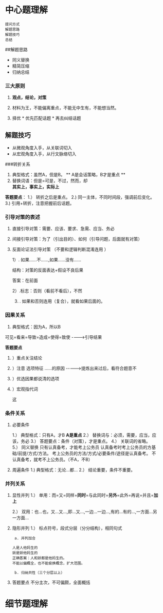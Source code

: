 # 中心题理解

 ```
 提问方式
 解题思路
 解题技巧
 总结
 ```
 
 ##解题思路
 
 * 同义替换
 * 精简压缩
 * 归纳总结
 ### 三大原则
 
  1. **观点，结论，对策**
 
  2. 材料为王，不能偏离重点，不能无中生有，不能想当然。
  3. 择优
    * 优先匹配话题
    * 再去纠结话题
 
## 解题技巧
* 从微观角度入手，从关联词切入
* 从宏观角度入手，从行文脉络切入

###转折关系
1. 典型格式：虽然A，但是B。    ** A是会话策略，B才是重点 **
2. 替换词语：但是=可是，不过，然而，却</br>
 **其实上，事实上，实际上**

 **答题要点**：
 1.） 转折之后是重点。
 2.) 同一主体，不同时间段，强调前后变化。 
 3.) 引用+转折，注意把握前后话题。

### 引导对策的表述
1. 直接引导对策：需要、应该、要求、急需、应当、务必
2. 间接引导对策：为了（引出目的）、如何（引导问题，后面就有对策）
3. 反面论证法引导对策   （不要和逻辑判断混淆连用 ）

    1）. 如果......不......,如果......没有......

    结构：对策的反面表达+假设不良后果

    答案：在前面

    2）.标志：否则（看前不看后），不然

    3) . 如果和否则连用（复合），就看如果后面的。

### 因果关系

1. 典型格式：因为A，所以B

可见=看来=导致=造成=使得=致使    ---->引导结果



**答题要点**

1. ）重点关注结论
2. ）注意 选项特征
   ......的原因   ----->提炼出来过后，看符合题意不
3. ）优选因果都说清的选项
4. ）宏观指代词

    这 

 
### 条件关系
1. 必要条件

     1.） 典型格式：只有A，才B   **A是重点**
     2.） 替换词与：必须，需要，应当，应该，务必
     3.） 答题要点：条件（对策），才是重点。
     4.） 关联词的省略。
     5.） 同义替换
       只有认真备考，才能考上公务员
       认真备考时考上公务员的方基础/前提/方式/方法。
       考上公务员的方法/方式/必要条件/途径是认真备考。
       不认真备考，就考不上公务员。（不A，不B）

2. 周遍条件
    1.) 典型格式：无论...都...
    2.） 结论重要，条件不重要。

### 并列关系
1. 显性并列
    1.） 单用：而=又=同样=**同时**=与此同时=**另外**=此外=再说=并且=**加上**
    
    2.） 双用：也...也，又...又...,即...又...,一边...一边...,有的...有的...,一方面...另一方面...
2. 隐形并列
    1.） 标点符号，段式分层（分分结构），相同句式
    
        a. 并列加合
        
    ``` text
    人是人他妈生的
    妖是妖他妈生的
    正确答案：人和妖都是他妈生的。
    不能以偏概全，也不能偷换概念，扩大范围。
    ```
    
        b. 归纳共性（三个分层以上）
3. 答题要点
    不分主次，不可偏颇，全面概括

    
      

# 细节题理解
